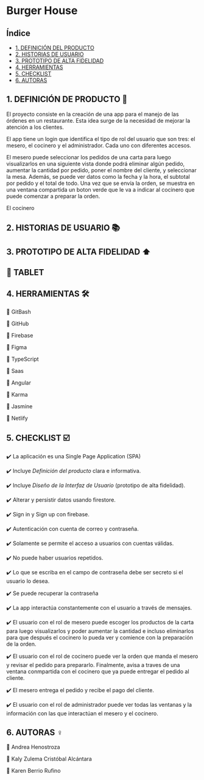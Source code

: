 # Burger House

## Índice

* [1. DEFINICIÓN DEL PRODUCTO](#1-DEFINICIÓN-DEL-PRODUCTO)
* [2. HISTORIAS DE USUARIO](#2-HISTORIAS-DE-USUARIO)
* [3. PROTOTIPO DE ALTA FIDELIDAD](#3-PROTOTIPO-DE-ALTA-FIDELIDAD)
* [4. HERRAMIENTAS](#4-HERRAMIENTAS)
* [5. CHECKLIST](#5-CHECKLIST)
* [6. AUTORAS](#6-AUTORAS)


## 1. DEFINICIÓN DE PRODUCTO 📝

El proyecto consiste en la creación de una app para el manejo de las órdenes en un restaurante. Esta idea surge de la necesidad de mejorar la atención a los clientes.

El app tiene un login que identifica el tipo de rol del usuario que son tres: el mesero, el cocinero y el administrador. Cada uno con diferentes accesos.

El mesero puede seleccionar los pedidos de una carta para luego visualizarlos en una siguiente vista donde podrá eliminar algún pedido, aumentar la cantidad por pedido, poner el nombre del cliente, y seleccionar la mesa. Además, se puede ver datos como la fecha y la hora, el subtotal por pedido y el total de todo. Una vez que se envía la orden, se muestra en una ventana compartida un boton verde que le va a indicar al cocinero que puede comenzar a preparar la orden.

El cocinero 

## 2. HISTORIAS DE USUARIO 📚

  
  
## 3. PROTOTIPO DE ALTA FIDELIDAD ⬆️
 
   ## 📓 TABLET
   
   
   
## 4. HERRAMIENTAS 🛠️

  📌 GitBash
  
  📌 GitHub
  
  📌 Firebase
  
  📌 Figma
  
  📌 TypeScript
  
  📌 Saas
  
  📌 Angular
  
  📌 Karma
  
  📌 Jasmine
  
  📌 Netlify
  
  ## 5. CHECKLIST ☑️	
  
  ✔️ La aplicación es una Single Page Application (SPA)
  
  ✔️ Incluye _Definición del producto_ clara e informativa.
  
  ✔️ Incluye _Diseño de la Interfaz de Usuario_ (prototipo de alta fidelidad).
  
  ✔️ Alterar y persistir datos usando firestore.
  
  ✔️ Sign in y Sign up con firebase.
  
  ✔️ Autenticación con cuenta de correo y contraseña.
  
  ✔️ Solamente se permite el acceso a usuarios con cuentas válidas.
  
  ✔️ No puede haber usuarios repetidos.
  
  ✔️ Lo que se escriba en el campo de contraseña debe ser secreto si el usuario lo desea.
  
  ✔️ Se puede recuperar la contraseña
  
  ✔️ La app interactúa constantemente con el usuario a través de mensajes.
  
  ✔️ El usuario con el rol de mesero puede escoger los productos de la carta para luego visualizarlos y poder aumentar la cantidad e incluso eliminarlos para que después el cocinero lo pueda ver y comience con la preparación de la orden. 
  
  ✔️ El usuario con el rol de cocinero puede ver la orden que manda el mesero y revisar el pedido para prepararlo. Finalmente, avisa a traves de una ventana conmpartida con el cocinero que ya puede entregar el pedido al cliente.
  
  ✔️ El mesero entrega el pedido y recibe el pago del cliente.
  
  ✔️ El usuario con el rol de administrador puede ver todas las ventanas y la información con las que interactúan el mesero y el cocinero.
  
  ## 6. AUTORAS ♀️

  📌 Andrea Henostroza
  
  📌 Kaly Zulema Cristóbal Alcántara

  📌 Karen Berrio Rufino
